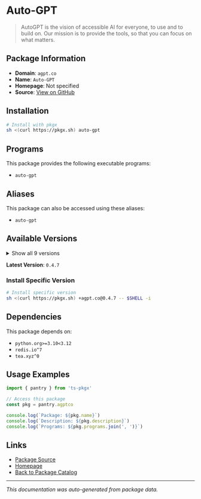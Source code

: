 # Auto-GPT

> AutoGPT is the vision of accessible AI for everyone, to use and to build on. Our mission is to provide the tools, so that you can focus on what matters.

## Package Information

- **Domain**: `agpt.co`
- **Name**: `Auto-GPT`
- **Homepage**: Not specified
- **Source**: [View on GitHub](https://github.com/pkgxdev/pantry/tree/main/projects/agpt.co/package.yml)

## Installation

```bash
# Install with pkgx
sh <(curl https://pkgx.sh) auto-gpt
```

## Programs

This package provides the following executable programs:

- `auto-gpt`

## Aliases

This package can also be accessed using these aliases:

- `auto-gpt`

## Available Versions

<details>
<summary>Show all 9 versions</summary>

- `0.4.7`, `0.4.6`, `0.4.5`, `0.4.4`, `0.4.3`
- `0.4.2`, `0.4.0`, `0.3.1`, `0.3.0`

</details>

**Latest Version**: `0.4.7`

### Install Specific Version

```bash
# Install specific version
sh <(curl https://pkgx.sh) +agpt.co@0.4.7 -- $SHELL -i
```

## Dependencies

This package depends on:

- `python.org>=3.10<3.12`
- `redis.io^7`
- `tea.xyz^0`

## Usage Examples

```typescript
import { pantry } from 'ts-pkgx'

// Access this package
const pkg = pantry.agptco

console.log(`Package: ${pkg.name}`)
console.log(`Description: ${pkg.description}`)
console.log(`Programs: ${pkg.programs.join(', ')}`)
```

## Links

- [Package Source](https://github.com/pkgxdev/pantry/tree/main/projects/agpt.co/package.yml)
- [Homepage](#)
- [Back to Package Catalog](../package-catalog.md)

---

*This documentation was auto-generated from package data.*
